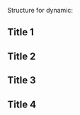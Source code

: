 Structure for dynamic:

<section>
  <h2 class="cor-toc-section" id="sectionTitle1">Title 1</h2>
</section>
<section>
  <h2 class="cor-toc-section" id="sectionTitle2">Title 2</h2>
</section>
<section>
  <h2 class="cor-toc-section" id="sectionTitle3">Title 3</h2>
</section>
<section>
  <h2 class="cor-toc-section" id="sectionTitle4">Title 4</h2>
</section>
